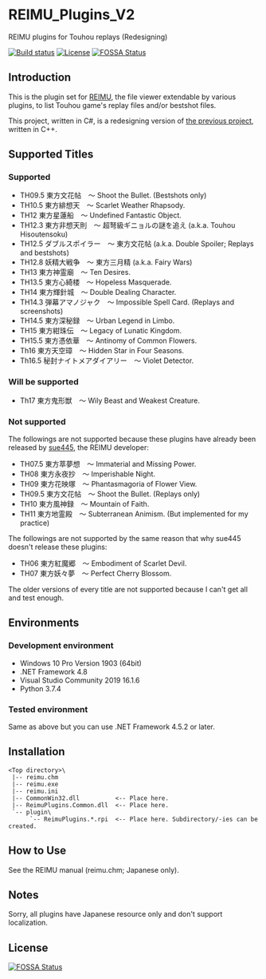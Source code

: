 # REIMU_Plugins_V2

REIMU plugins for Touhou replays (Redesigning)

[![Build status](https://ci.appveyor.com/api/projects/status/isxeiqhusbvoolev?svg=true)](https://ci.appveyor.com/project/y-iihoshi/reimu-plugins-v2)
[![License](https://img.shields.io/github/license/y-iihoshi/REIMU_Plugins_V2.svg)](https://github.com/y-iihoshi/REIMU_Plugins_V2/blob/master/LICENSE.txt)
[![FOSSA Status](https://app.fossa.io/api/projects/git%2Bgithub.com%2Fy-iihoshi%2FREIMU_Plugins_V2.svg?type=shield)](https://app.fossa.io/projects/git%2Bgithub.com%2Fy-iihoshi%2FREIMU_Plugins_V2?ref=badge_shield)

## Introduction

This is the plugin set for [REIMU][REIMU], the file viewer extendable by various
plugins, to list Touhou game's replay files and/or bestshot files.

This project, written in C#, is a redesigning version of
[the previous project][V1], written in C++.

## Supported Titles

### Supported
* TH09.5 東方文花帖　～ Shoot the Bullet. (Bestshots only)
* TH10.5 東方緋想天　～ Scarlet Weather Rhapsody.
* TH12 東方星蓮船　～ Undefined Fantastic Object.
* TH12.3 東方非想天則　～ 超弩級ギニョルの謎を追え (a.k.a. Touhou Hisoutensoku)
* TH12.5 ダブルスポイラー　～ 東方文花帖 (a.k.a. Double Spoiler; Replays and
  bestshots)
* TH12.8 妖精大戦争　～ 東方三月精 (a.k.a. Fairy Wars)
* TH13 東方神霊廟　～ Ten Desires.
* TH13.5 東方心綺楼　～ Hopeless Masquerade.
* TH14 東方輝針城　～ Double Dealing Character.
* TH14.3 弾幕アマノジャク　～ Impossible Spell Card. (Replays and screenshots)
* TH14.5 東方深秘録　～ Urban Legend in Limbo.
* TH15 東方紺珠伝　～ Legacy of Lunatic Kingdom.
* TH15.5 東方憑依華　～ Antinomy of Common Flowers.
* Th16 東方天空璋　～ Hidden Star in Four Seasons.
* Th16.5 秘封ナイトメアダイアリー　～ Violet Detector.

### Will be supported
* Th17 東方鬼形獣　～ Wily Beast and Weakest Creature.

### Not supported
The followings are not supported because these plugins have already been
released by [sue445][sue445], the REIMU developer:
* TH07.5 東方萃夢想　～ Immaterial and Missing Power.
* TH08 東方永夜抄　～ Imperishable Night.
* TH09 東方花映塚　～ Phantasmagoria of Flower View.
* TH09.5 東方文花帖　～ Shoot the Bullet. (Replays only)
* TH10 東方風神録　～ Mountain of Faith.
* TH11 東方地霊殿　～ Subterranean Animism. (But implemented for my practice)

The followings are not supported by the same reason that why sue445 doesn't
release these plugins:
* TH06 東方紅魔郷　～ Embodiment of Scarlet Devil.
* TH07 東方妖々夢　～ Perfect Cherry Blossom.

The older versions of every title are not supported because I can't get all and
test enough.

## Environments

### Development environment
* Windows 10 Pro Version 1903 (64bit)
* .NET Framework 4.8
* Visual Studio Community 2019 16.1.6
* Python 3.7.4

### Tested environment
Same as above but you can use .NET Framework 4.5.2 or later.

## Installation

    <Top directory>\
     |-- reimu.chm
     |-- reimu.exe
     |-- reimu.ini
     |-- CommonWin32.dll          <-- Place here.
     |-- ReimuPlugins.Common.dll  <-- Place here.
     `-- plugin\
          `-- ReimuPlugins.*.rpi  <-- Place here. Subdirectory/-ies can be created.

## How to Use

See the REIMU manual (reimu.chm; Japanese only).

## Notes

Sorry, all plugins have Japanese resource only and don't support localization.

[ZUN]: http://www16.big.or.jp/~zun/ "上海アリス幻樂団"
[tasofro]: http://www.tasofro.net/ "Twilight-Frontier"
[sue445]: http://www.sue445.net/ "sue445.NET"
[REIMU]: http://www.sue445.net/downloads/reimu.html "REIMU (REplayviewer plug-in IMport Utility)"
[V1]: https://github.com/y-iihoshi/REIMU_Plugins "REIMU_Plugins"


## License
[![FOSSA Status](https://app.fossa.io/api/projects/git%2Bgithub.com%2Fy-iihoshi%2FREIMU_Plugins_V2.svg?type=large)](https://app.fossa.io/projects/git%2Bgithub.com%2Fy-iihoshi%2FREIMU_Plugins_V2?ref=badge_large)